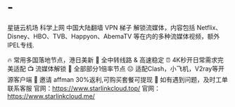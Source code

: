 # -
星链云机场
科学上网
中国大陆翻墙
VPN 
梯子
解锁流媒体，内容包括 Netflix、Disney、HBO、TVB、Happyon、AbemaTV 等在内的多种流媒体视频，额外IPEL专线.

🔥 常用多国落地节点，港日美新
🚀 全中转线路 & 高速稳定
⏰ 4K秒开日常需求完美适配
📺 流媒体解锁
💝 全部部分1倍率节点
😐 适配Clash，小飞机，V2ray等开源客户端
💋 邀请 affman 30%返利,可购买套餐可提现
 👤 如有遇到问题，及时工单联系客服
官网：https://www.starlinkcloud.top/
官网：https://www.starlinkcloud.me/

